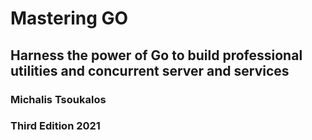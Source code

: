 # Mastering GO
## Harness the power of Go to build professional utilities and concurrent server and services
### Michalis Tsoukalos
### Third Edition 2021